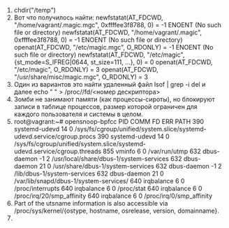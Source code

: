 1. chdir("/temp")
2. Вот что получилось найти:
newfstatat(AT_FDCWD, "/home/vagrant/.magic.mgc", 0xffffee3f8788, 0) = -1 ENOENT (No such file or directory)
newfstatat(AT_FDCWD, "/home/vagrant/.magic", 0xffffee3f8788, 0) = -1 ENOENT (No such file or directory)
openat(AT_FDCWD, "/etc/magic.mgc", O_RDONLY) = -1 ENOENT (No such file or directory)
newfstatat(AT_FDCWD, "/etc/magic", {st_mode=S_IFREG|0644, st_size=111, ...}, 0) = 0
openat(AT_FDCWD, "/etc/magic", O_RDONLY) = 3
openat(AT_FDCWD, "/usr/share/misc/magic.mgc", O_RDONLY) = 3
3. Один из вариантов это найти удаленный файл lsof | grep -i del
и далее echo " " > /proc/<PID>/fd/<номер дескриптора>
4. Зомби не занимают памяти (как процессы-сироты), но блокируют записи в таблице процессов, размер которой ограничен для каждого пользователя и системы в целом.
5. root@vagrant:~# opensnoop-bpfcc 
PID    COMM               FD ERR PATH
390    systemd-udevd      14   0 /sys/fs/cgroup/unified/system.slice/systemd-udevd.service/cgroup.procs
390    systemd-udevd      14   0 /sys/fs/cgroup/unified/system.slice/systemd-udevd.service/cgroup.threads
855    vminfo              6   0 /var/run/utmp
632    dbus-daemon        -1   2 /usr/local/share/dbus-1/system-services
632    dbus-daemon        21   0 /usr/share/dbus-1/system-services
632    dbus-daemon        -1   2 /lib/dbus-1/system-services
632    dbus-daemon        21   0 /var/lib/snapd/dbus-1/system-services/
640    irqbalance          6   0 /proc/interrupts
640    irqbalance          6   0 /proc/stat
640    irqbalance          6   0 /proc/irq/20/smp_affinity
640    irqbalance          6   0 /proc/irq/0/smp_affinity
6. Part of the utsname information is also accessible via /proc/sys/kernel/{ostype, hostname, osrelease, version, domainname}.
7. 